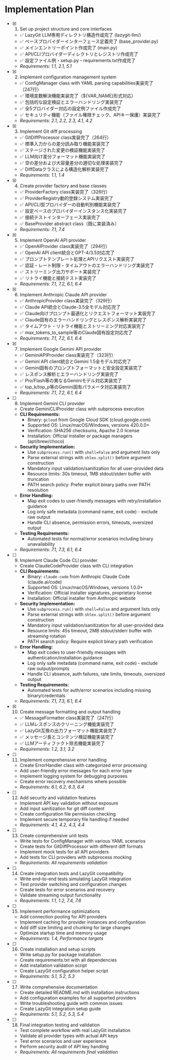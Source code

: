 # Implementation Plan

- [x] 1. Set up project structure and core interfaces
  - ✅ LazyGit LLM専用ディレクトリ構造作成完了 (lazygit-llm/)
  - ✅ ベースプロバイダーインターフェース定義完了 (base_provider.py)
  - ✅ メインエントリーポイント作成完了 (main.py)
  - ✅ API/CLIプロバイダーディレクトリとレジストリ作成完了
  - ✅ 設定ファイル例・setup.py・requirements.txt作成完了
  - _Requirements: 1.1, 2.1, 5.1_

- [x] 2. Implement configuration management system
  - ✅ ConfigManager class with YAML parsing capabilities実装完了（247行）
  - ✅ 環境変数解決機能実装完了（${VAR_NAME}形式対応）
  - ✅ 包括的な設定検証とエラーハンドリング実装完了
  - ✅ 全5プロバイダー対応の設定例ファイル作成完了
  - ✅ セキュリティ機能（ファイル権限チェック、APIキー保護）実装完了
  - _Requirements: 2.1, 2.2, 2.3, 4.1, 4.2_

- [x] 3. Implement Git diff processing
  - ✅ GitDiffProcessor class実装完了（264行）
  - ✅ 標準入力からの差分読み取り機能実装完了
  - ✅ ステージされた変更の検証機能実装完了
  - ✅ LLM向け差分フォーマット機能実装完了
  - ✅ 空の差分および大容量差分の適切な処理実装完了
  - ✅ DiffDataクラスによる構造化解析実装完了
  - _Requirements: 1.1, 1.4_

- [x] 4. Create provider factory and base classes
  - ✅ ProviderFactory class実装完了（328行）
  - ✅ ProviderRegistry動的登録システム実装完了
  - ✅ API/CLI型プロバイダーの自動判別機能実装完了
  - ✅ 設定ベースのプロバイダーインスタンス化実装完了
  - ✅ 接続テストインターフェース実装完了
  - ✅ BaseProvider abstract class（既に実装済み）
  - _Requirements: 7.1, 7.4_

- [x] 5. Implement OpenAI API provider
  - ✅ OpenAIProvider class実装完了（294行）
  - ✅ OpenAI API client統合とGPT-4/3.5対応完了
  - ✅ プロンプトテンプレート処理とAPIリクエスト実装完了
  - ✅ 認証・レート制限・タイムアウトのエラーハンドリング実装完了
  - ✅ ストリーミング出力サポート実装完了
  - ✅ リトライ機能と接続テスト実装完了
  - _Requirements: 7.1, 7.2, 6.1, 6.4_

- [x] 6. Implement Anthropic Claude API provider
  - ✅ AnthropicProvider class実装完了（329行）
  - ✅ Claude API統合とClaude-3.5全モデル対応完了
  - ✅ Claude向けプロンプト最適化とリクエストフォーマット実装完了
  - ✅ Claude固有のエラーハンドリングとレスポンス解析実装完了
  - ✅ タイムアウト・リトライ機能とストリーミング対応実装完了
  - ✅ max_tokens_to_sample等のClaude固有設定対応完了
  - _Requirements: 7.1, 7.2, 6.1, 6.4_

- [x] 7. Implement Google Gemini API provider
  - ✅ GeminiAPIProvider class実装完了（323行）
  - ✅ Gemini API client統合とGemini 1.5全モデル対応完了
  - ✅ Gemini固有のプロンプトフォーマットと安全設定実装完了
  - ✅ レスポンス解析とエラーハンドリング実装完了
  - ✅ Pro/Flash等の異なるGeminiモデル対応実装完了
  - ✅ top_k/top_p等のGemini固有パラメータ対応実装完了
  - _Requirements: 7.1, 7.2, 6.1, 6.4_

- [ ] 8. Implement Gemini CLI provider
  - Create GeminiCLIProvider class with subprocess execution
  - **CLI Requirements:**
    - Binary: `gcloud` from Google Cloud SDK (cloud.google.com)
    - Supported OS: Linux/macOS/Windows, versions 420.0.0+
    - Verification: SHA256 checksums, Apache 2.0 license
    - Installation: Official installer or package managers (apt/brew/choco)
  - **Security Implementation:**
    - Use `subprocess.run()` with `shell=False` and argument lists only
    - Parse external strings with `shlex.split()` before argument construction
    - Mandatory input validation/sanitization for all user-provided data
    - Resource limits: 30s timeout, 1MB stdout/stderr buffer with truncation
    - PATH search policy: Prefer explicit binary paths over PATH resolution
  - **Error Handling:**
    - Map exit codes to user-friendly messages with retry/installation guidance
    - Log only safe metadata (command name, exit code) - exclude raw output
    - Handle CLI absence, permission errors, timeouts, oversized output
  - **Testing Requirements:**
    - Automated tests for normal/error scenarios including binary unavailability
  - _Requirements: 7.1, 7.3, 6.1, 6.4_

- [ ] 9. Implement Claude Code CLI provider
  - Create ClaudeCodeProvider class with CLI integration
  - **CLI Requirements:**
    - Binary: `claude-code` from Anthropic Claude Code (claude.ai/code)
    - Supported OS: Linux/macOS/Windows, versions 1.0.0+
    - Verification: Official installer signatures, proprietary license
    - Installation: Official installer from Anthropic website
  - **Security Implementation:**
    - Use `subprocess.run()` with `shell=False` and argument lists only
    - Parse external strings with `shlex.split()` before argument construction
    - Mandatory input validation/sanitization for all user-provided data
    - Resource limits: 45s timeout, 2MB stdout/stderr buffer with streaming rotation
    - PATH search policy: Require explicit binary path verification
  - **Error Handling:**
    - Map exit codes to user-friendly messages with authentication/installation guidance
    - Log only safe metadata (command name, exit code) - exclude raw output/prompts
    - Handle CLI absence, auth failures, rate limits, timeouts, oversized output
  - **Testing Requirements:**
    - Automated tests for auth/error scenarios including missing binary/credentials
  - _Requirements: 7.1, 7.3, 6.1, 6.4_

- [x] 10. Create message formatting and output handling
  - ✅ MessageFormatter class実装完了（247行）
  - ✅ LLMレスポンスのクリーニング機能実装完了
  - ✅ LazyGit互換の出力フォーマット機能実装完了
  - ✅ メッセージ長とコンテンツ検証機能実装完了
  - ✅ LLMアーティファクト除去機能実装完了
  - _Requirements: 1.2, 3.1, 3.2_

- [ ] 11. Implement comprehensive error handling
  - Create ErrorHandler class with categorized error processing
  - Add user-friendly error messages for each error type
  - Implement logging system for debugging purposes
  - Create error recovery mechanisms where possible
  - _Requirements: 6.1, 6.2, 6.3, 6.4_

- [ ] 12. Add security and validation features
  - Implement API key validation without exposure
  - Add input sanitization for git diff content
  - Create configuration file permission checking
  - Implement secure temporary file handling if needed
  - _Requirements: 4.1, 4.2, 4.3, 4.4_

- [ ] 13. Create comprehensive unit tests
  - Write tests for ConfigManager with various YAML scenarios
  - Create tests for GitDiffProcessor with different diff formats
  - Implement mock tests for all API providers
  - Add tests for CLI providers with subprocess mocking
  - _Requirements: All requirements validation_

- [ ] 14. Create integration tests and LazyGit compatibility
  - Write end-to-end tests simulating LazyGit integration
  - Test provider switching and configuration changes
  - Create tests for error scenarios and recovery
  - Validate streaming output functionality
  - _Requirements: 1.1, 1.2, 7.4, 7.6_

- [ ] 15. Implement performance optimizations
  - Add connection pooling for API providers
  - Implement caching for provider instances and configuration
  - Add diff size limiting and chunking for large changes
  - Optimize startup time and memory usage
  - _Requirements: 1.4, Performance targets_

- [ ] 16. Create installation and setup scripts
  - Write setup.py for package installation
  - Create requirements.txt with all dependencies
  - Add installation validation script
  - Create LazyGit configuration helper script
  - _Requirements: 5.1, 5.2, 5.3_

- [ ] 17. Write comprehensive documentation
  - Create detailed README.md with installation instructions
  - Add configuration examples for all supported providers
  - Write troubleshooting guide with common issues
  - Create LazyGit integration setup guide
  - _Requirements: 5.1, 5.2, 5.3, 5.4_

- [ ] 18. Final integration testing and validation
  - Test complete workflow with real LazyGit installation
  - Validate all provider types with actual API keys
  - Test error scenarios and user experience
  - Perform security audit of API key handling
  - _Requirements: All requirements final validation_